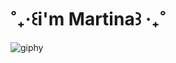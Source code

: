 <h1 align = "left"> ˚₊‧꒰i'm Martina꒱ ‧₊˚ </h1>

![giphy](https://giphy.com/embed/clffiicvvmhXrYaAs8)

<!--
**martigdf/martigdf** is a ✨ _special_ ✨ repository because its `README.md` (this file) appears on your GitHub profile.

Here are some ideas to get you started:

- 🔭 I’m currently working on ...
- 🌱 I’m currently learning ...
- 👯 I’m looking to collaborate on ...
- 🤔 I’m looking for help with ...
- 💬 Ask me about ...
- 📫 How to reach me: ...
- 😄 Pronouns: ...
- ⚡ Fun fact: ...
-->
